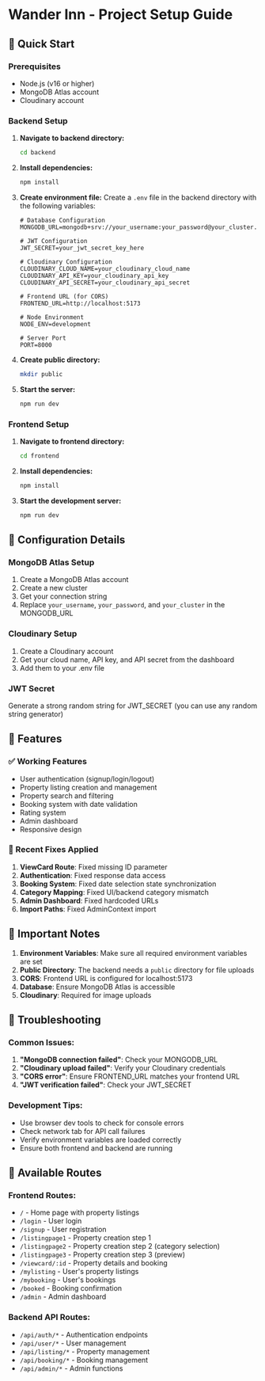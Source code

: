 # Wander Inn - Project Setup Guide

## 🚀 Quick Start

### Prerequisites

- Node.js (v16 or higher)
- MongoDB Atlas account
- Cloudinary account

### Backend Setup

1. **Navigate to backend directory:**

   ```bash
   cd backend
   ```

2. **Install dependencies:**

   ```bash
   npm install
   ```

3. **Create environment file:**
   Create a `.env` file in the backend directory with the following variables:

   ```env
   # Database Configuration
   MONGODB_URL=mongodb+srv://your_username:your_password@your_cluster.mongodb.net/wander_inn

   # JWT Configuration
   JWT_SECRET=your_jwt_secret_key_here

   # Cloudinary Configuration
   CLOUDINARY_CLOUD_NAME=your_cloudinary_cloud_name
   CLOUDINARY_API_KEY=your_cloudinary_api_key
   CLOUDINARY_API_SECRET=your_cloudinary_api_secret

   # Frontend URL (for CORS)
   FRONTEND_URL=http://localhost:5173

   # Node Environment
   NODE_ENV=development

   # Server Port
   PORT=8000
   ```

4. **Create public directory:**

   ```bash
   mkdir public
   ```

5. **Start the server:**
   ```bash
   npm run dev
   ```

### Frontend Setup

1. **Navigate to frontend directory:**

   ```bash
   cd frontend
   ```

2. **Install dependencies:**

   ```bash
   npm install
   ```

3. **Start the development server:**
   ```bash
   npm run dev
   ```

## 🔧 Configuration Details

### MongoDB Atlas Setup

1. Create a MongoDB Atlas account
2. Create a new cluster
3. Get your connection string
4. Replace `your_username`, `your_password`, and `your_cluster` in the MONGODB_URL

### Cloudinary Setup

1. Create a Cloudinary account
2. Get your cloud name, API key, and API secret from the dashboard
3. Add them to your .env file

### JWT Secret

Generate a strong random string for JWT_SECRET (you can use any random string generator)

## 🎯 Features

### ✅ Working Features

- User authentication (signup/login/logout)
- Property listing creation and management
- Property search and filtering
- Booking system with date validation
- Rating system
- Admin dashboard
- Responsive design

### 🔧 Recent Fixes Applied

1. **ViewCard Route**: Fixed missing ID parameter
2. **Authentication**: Fixed response data access
3. **Booking System**: Fixed date selection state synchronization
4. **Category Mapping**: Fixed UI/backend category mismatch
5. **Admin Dashboard**: Fixed hardcoded URLs
6. **Import Paths**: Fixed AdminContext import

## 🚨 Important Notes

1. **Environment Variables**: Make sure all required environment variables are set
2. **Public Directory**: The backend needs a `public` directory for file uploads
3. **CORS**: Frontend URL is configured for localhost:5173
4. **Database**: Ensure MongoDB Atlas is accessible
5. **Cloudinary**: Required for image uploads

## 🐛 Troubleshooting

### Common Issues:

1. **"MongoDB connection failed"**: Check your MONGODB_URL
2. **"Cloudinary upload failed"**: Verify your Cloudinary credentials
3. **"CORS error"**: Ensure FRONTEND_URL matches your frontend URL
4. **"JWT verification failed"**: Check your JWT_SECRET

### Development Tips:

- Use browser dev tools to check for console errors
- Check network tab for API call failures
- Verify environment variables are loaded correctly
- Ensure both frontend and backend are running

## 📱 Available Routes

### Frontend Routes:

- `/` - Home page with property listings
- `/login` - User login
- `/signup` - User registration
- `/listingpage1` - Property creation step 1
- `/listingpage2` - Property creation step 2 (category selection)
- `/listingpage3` - Property creation step 3 (preview)
- `/viewcard/:id` - Property details and booking
- `/mylisting` - User's property listings
- `/mybooking` - User's bookings
- `/booked` - Booking confirmation
- `/admin` - Admin dashboard

### Backend API Routes:

- `/api/auth/*` - Authentication endpoints
- `/api/user/*` - User management
- `/api/listing/*` - Property management
- `/api/booking/*` - Booking management
- `/api/admin/*` - Admin functions
